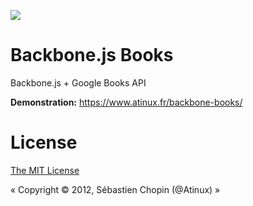 <a href="https://www.atinux.fr/backbone-books/" target="_blank"><img src="https://atinux.fr/backbone-books/assets/screenshot.png" /></a>

Backbone.js Books
==============

Backbone.js + Google Books API

**Demonstration:** https://www.atinux.fr/backbone-books/

License
=======
[The MIT License](http://en.wikipedia.org/wiki/MIT_License)

« Copyright © 2012, Sébastien Chopin (@Atinux) »
